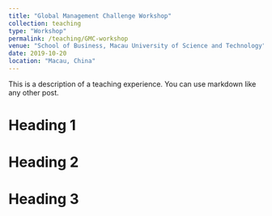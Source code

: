 ```yaml
---
title: "Global Management Challenge Workshop"
collection: teaching
type: "Workshop"
permalink: /teaching/GMC-workshop
venue: "School of Business, Macau University of Science and Technology"
date: 2019-10-20
location: "Macau, China"
---
```


This is a description of a teaching experience. You can use markdown like any other post.

Heading 1
======

Heading 2
======

Heading 3
======
